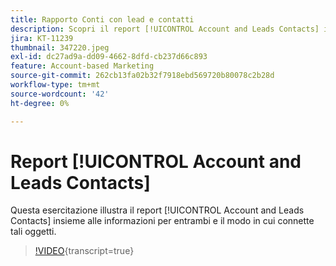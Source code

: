 ```yaml
---
title: Rapporto Conti con lead e contatti
description: Scopri il report [!UICONTROL Account and Leads Contacts] insieme alle informazioni per entrambi e come connette tali oggetti.
jira: KT-11239
thumbnail: 347220.jpeg
exl-id: dc27ad9a-dd09-4662-8dfd-cb237d66c893
feature: Account-based Marketing
source-git-commit: 262cb13fa02b32f7918ebd569720b80078c2b28d
workflow-type: tm+mt
source-wordcount: '42'
ht-degree: 0%

---
```


# Report [!UICONTROL Account and Leads Contacts]

Questa esercitazione illustra il report [!UICONTROL Account and Leads Contacts] insieme alle informazioni per entrambi e il modo in cui connette tali oggetti.

>[!VIDEO](https://video.tv.adobe.com/v/3422323/?learn=on&captions=ita){transcript=true}
